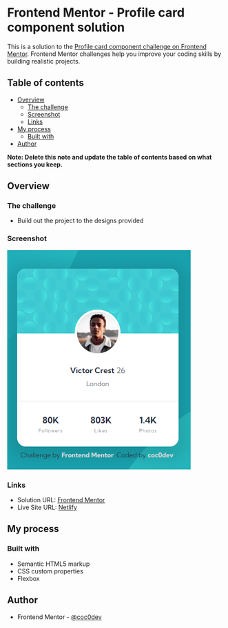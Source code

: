 # Frontend Mentor - Profile card component solution

This is a solution to the [Profile card component challenge on Frontend Mentor](https://www.frontendmentor.io/challenges/profile-card-component-cfArpWshJ). Frontend Mentor challenges help you improve your coding skills by building realistic projects. 

## Table of contents

- [Overview](#overview)
  - [The challenge](#the-challenge)
  - [Screenshot](#screenshot)
  - [Links](#links)
- [My process](#my-process)
  - [Built with](#built-with)
- [Author](#author)

**Note: Delete this note and update the table of contents based on what sections you keep.**

## Overview

### The challenge

- Build out the project to the designs provided

### Screenshot

![](./images/screenshot.png)

### Links

- Solution URL: [Frontend Mentor](https://www.frontendmentor.io/solutions/profilecardcomponent-htmlcss-TOcJ1B_NiI)
- Live Site URL: [Netlify](https://lucent-tanuki-42474d.netlify.app/)

## My process

### Built with

- Semantic HTML5 markup
- CSS custom properties
- Flexbox

## Author

- Frontend Mentor - [@coc0dev](https://www.frontendmentor.io/profile/coc0dev)
